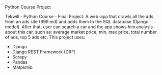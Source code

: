 Python Course Project

Tekwill - Python Course - Final Project:
A web-app that crawls all the ads from an ads site (999.md) and adds them to the SQL database (Django model). After that, user can search a car and the app shows him analysis about this car, such as: average market price, min, max price, total number of ads, top 5 ads etc.
This project uses:
- Django
- Django REST Framework (DRF)
- Scrapy
- Pandas
- Matplotlib
